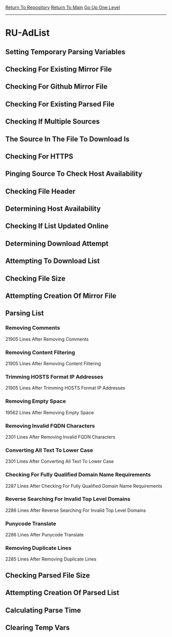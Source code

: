 [Return To Repository](https://github.com/deathbybandaid/piholeparser/)
[Return To Main](https://github.com/deathbybandaid/piholeparser/blob/master/RecentRunLogs/Mainlog.md)
[Go Up One Level](https://github.com/deathbybandaid/piholeparser/blob/master/RecentRunLogs/TopLevelScripts/30-Processing-External-Blacklists.md)
____________________________________
# RU-AdList
## Setting Temporary Parsing Variables
## Checking For Existing Mirror File
## Checking For Github Mirror File
## Checking For Existing Parsed File
## Checking If Multiple Sources
## The Source In The File To Download Is
## Checking For HTTPS
## Pinging Source To Check Host Availability
## Checking File Header
## Determining Host Availability
## Checking If List Updated Online
## Determining Download Attempt
## Attempting To Download List
## Checking File Size
## Attempting Creation Of Mirror File
## Parsing List
### Removing Comments
21905 Lines After Removing Comments
### Removing Content Filtering
21905 Lines After Removing Content Filtering
### Trimming HOSTS Format IP Addresses
21905 Lines After Trimming HOSTS Format IP Addresses
### Removing Empty Space
19562 Lines After Removing Empty Space
### Removing Invalid FQDN Characters
2301 Lines After Removing Invalid FQDN Characters
### Converting All Text To Lower Case
2301 Lines After Converting All Text To Lower Case
### Checking For Fully Qualified Domain Name Requirements
2287 Lines After Checking For Fully Qualified Domain Name Requirements
### Reverse Searching For Invalid Top Level Domains
2286 Lines After Reverse Searching For Invalid Top Level Domains
### Punycode Translate
2286 Lines After Punycode Translate
### Removing Duplicate Lines
2285 Lines After Removing Duplicate Lines
## Checking Parsed File Size
## Attempting Creation Of Parsed List
## Calculating Parse Time
## Clearing Temp Vars
